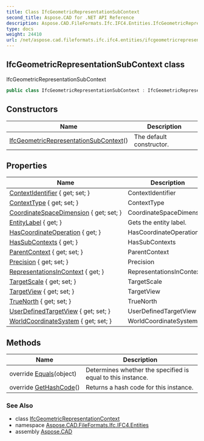 ```yaml
---
title: Class IfcGeometricRepresentationSubContext
second_title: Aspose.CAD for .NET API Reference
description: Aspose.CAD.FileFormats.Ifc.IFC4.Entities.IfcGeometricRepresentationSubContext class. IfcGeometricRepresentationSubContext
type: docs
weight: 24410
url: /net/aspose.cad.fileformats.ifc.ifc4.entities/ifcgeometricrepresentationsubcontext/
---
```

## IfcGeometricRepresentationSubContext class

IfcGeometricRepresentationSubContext

```csharp
public class IfcGeometricRepresentationSubContext : IfcGeometricRepresentationContext
```

## Constructors

| Name | Description |
| --- | --- |
| [IfcGeometricRepresentationSubContext](ifcgeometricrepresentationsubcontext/)() | The default constructor. |

## Properties

| Name | Description |
| --- | --- |
| [ContextIdentifier](../../aspose.cad.fileformats.ifc.ifc4.entities/ifcrepresentationcontext/contextidentifier/) { get; set; } | ContextIdentifier |
| [ContextType](../../aspose.cad.fileformats.ifc.ifc4.entities/ifcrepresentationcontext/contexttype/) { get; set; } | ContextType |
| [CoordinateSpaceDimension](../../aspose.cad.fileformats.ifc.ifc4.entities/ifcgeometricrepresentationcontext/coordinatespacedimension/) { get; set; } | CoordinateSpaceDimension |
| [EntityLabel](../../aspose.cad.fileformats.ifc/ifcentity/entitylabel/) { get; } | Gets the entity label. |
| [HasCoordinateOperation](../../aspose.cad.fileformats.ifc.ifc4.entities/ifcgeometricrepresentationcontext/hascoordinateoperation/) { get; } | HasCoordinateOperation |
| [HasSubContexts](../../aspose.cad.fileformats.ifc.ifc4.entities/ifcgeometricrepresentationcontext/hassubcontexts/) { get; } | HasSubContexts |
| [ParentContext](../../aspose.cad.fileformats.ifc.ifc4.entities/ifcgeometricrepresentationsubcontext/parentcontext/) { get; set; } | ParentContext |
| [Precision](../../aspose.cad.fileformats.ifc.ifc4.entities/ifcgeometricrepresentationcontext/precision/) { get; set; } | Precision |
| [RepresentationsInContext](../../aspose.cad.fileformats.ifc.ifc4.entities/ifcrepresentationcontext/representationsincontext/) { get; } | RepresentationsInContext |
| [TargetScale](../../aspose.cad.fileformats.ifc.ifc4.entities/ifcgeometricrepresentationsubcontext/targetscale/) { get; set; } | TargetScale |
| [TargetView](../../aspose.cad.fileformats.ifc.ifc4.entities/ifcgeometricrepresentationsubcontext/targetview/) { get; set; } | TargetView |
| [TrueNorth](../../aspose.cad.fileformats.ifc.ifc4.entities/ifcgeometricrepresentationcontext/truenorth/) { get; set; } | TrueNorth |
| [UserDefinedTargetView](../../aspose.cad.fileformats.ifc.ifc4.entities/ifcgeometricrepresentationsubcontext/userdefinedtargetview/) { get; set; } | UserDefinedTargetView |
| [WorldCoordinateSystem](../../aspose.cad.fileformats.ifc.ifc4.entities/ifcgeometricrepresentationcontext/worldcoordinatesystem/) { get; set; } | WorldCoordinateSystem |

## Methods

| Name | Description |
| --- | --- |
| override [Equals](../../aspose.cad.fileformats.ifc/ifcentity/equals/)(object) | Determines whether the specified is equal to this instance. |
| override [GetHashCode](../../aspose.cad.fileformats.ifc/ifcentity/gethashcode/)() | Returns a hash code for this instance. |

### See Also

* class [IfcGeometricRepresentationContext](../ifcgeometricrepresentationcontext/)
* namespace [Aspose.CAD.FileFormats.Ifc.IFC4.Entities](../../aspose.cad.fileformats.ifc.ifc4.entities/)
* assembly [Aspose.CAD](../../)


